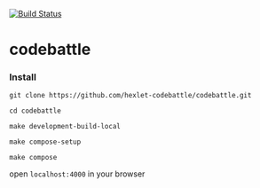 [![Build Status](https://travis-ci.org/hexlet-codebattle/codebattle.svg?branch=master)](https://travis-ci.org/hexlet-codebattle/codebattle)

# codebattle

### Install

`git clone https://github.com/hexlet-codebattle/codebattle.git`

`cd codebattle`

`make development-build-local`

`make compose-setup`

`make compose`

open `localhost:4000` in your browser
